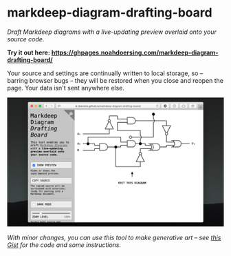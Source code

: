 # markdeep-diagram-drafting-board

*Draft Markdeep diagrams with a live-updating preview overlaid onto your source code.*

**Try it out here: https://ghpages.noahdoersing.com/markdeep-diagram-drafting-board/**

Your source and settings are continually written to local storage, so – barring browser bugs – they will be restored when you close and reopen the page. Your data isn't sent anywhere else.

![](demo.gif)

*With minor changes, you can use this tool to make generative art – see [this Gist](https://gist.github.com/doersino/5384a304ec51e86f3d7fd8566dcf11d6) for the code and some instructions.*
